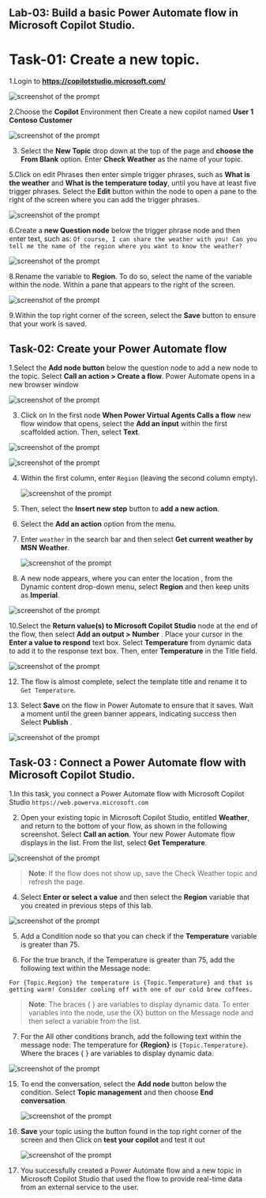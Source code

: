 ## Lab-03: Build a basic Power Automate flow in Microsoft Copilot Studio.

# Task-01: Create a new topic.

1.Login to **https://copilotstudio.microsoft.com/**

  ![screenshot of the prompt ](../Media/03/login-1.png)

2.Choose the **Copilot** Environment then Create a new copilot named **User 1 Contoso Customer** 
   
  ![screenshot of the prompt ](../Media/03/login-2.png)
	
3. Select the **New Topic** drop down at the top of the page and **choose the From Blank** 
  option. Enter **Check Weather** as the name of your topic.

5.Click on edit Phrases then enter simple trigger phrases, such as **What is the weather** and **What is the temperature today**, until you have at least five trigger phrases. Select the **Edit** button within the node to open a pane to the right of the screen where you can add the trigger phrases.

  ![screenshot of the prompt ](../Media/03/phrases.png)

6.Create a **new Question node** below the trigger phrase node and then enter text, such as: `Of course, I can share the weather with you! Can you tell me the name of the region where you want to know the weather?`

  ![screenshot of the prompt ](../Media/3.1/question.png)

8.Rename the variable to **Region**. To do so, select the name of the variable within the node. Within a pane that appears to the right of the screen.

  ![screenshot of the prompt ](../Media/3.1/phraese1.png)

9.Within the top right corner of the screen, select the **Save** button to ensure that your work is saved.

## Task-02: Create your Power Automate flow

1.Select the **Add node button** below the question node to add a new node to the topic. Select **Call an action > Create a flow**. Power Automate opens in a new browser window 

   ![screenshot of the prompt ](../Media/3.1/get-temp.png)

3. Click on In the first node **When Power Virtual Agents Calls a flow** new flow window that opens, select the **Add an input** within the first scaffolded action. Then, select **Text**.

  ![screenshot of the prompt ](../Media/3.1/powerflow.png)
       
   ![screenshot of the prompt ](../Media/3.1/txt.png)

4. Within the first column, enter `Region` (leaving the second column empty).

   ![screenshot of the prompt ](../Media/3.1/region.png)

6. Then, select the **Insert new step** button to **add a new action**.

7. Select the **Add an action** option from the menu.

8. Enter `weather` in the search bar and then select **Get current weather by MSN Weather**.
    
    ![screenshot of the prompt ](../Media/3.1/weather.png)

9. A new node appears, where you can enter the location , from the Dynamic content drop-down menu, select **Region** and then keep units as **Imperial**.

  ![screenshot of the prompt ](../Media/3.1/getcurrent.png)

10.Select the **Return value(s) to Microsoft Copilot Studio** node at the end of the flow, then select **Add an output > Number** . Place your cursor in the **Enter a value to respond** text box. Select **Temperature** from dynamic data to add it to the response text box. Then, enter **Temperature** in the Title field.

  ![screenshot of the prompt ](../Media/03/temperature.png)

12. The flow is almost complete, select the template title and rename it to `Get Temperature`.

13. Select **Save** on the flow in Power Automate to ensure that it saves. Wait a moment until the green banner appears, indicating success then Select **Publish** .

![screenshot of the prompt ](../Media/03/save.png)

## Task-03 : Connect a Power Automate flow with Microsoft Copilot Studio.

1.In this task, you connect a Power Automate flow with Microsoft Copilot Studio `https://web.powerva.microsoft.com`

2. Open your existing topic in Microsoft Copilot Studio, entitled **Weather**, and return to the bottom of your flow, as shown in the following screenshot. Select **Call an action**. Your new Power Automate flow displays in the list. From the list, select **Get Temperature**.

![screenshot of the prompt ](../Media/03/get-temperature.png)

>**Note**: If the flow does not show up, save the Check Weather topic and refresh the page.

4. Select **Enter or select a value** and then select the **Region** variable that you created in previous steps of this lab. 

![screenshot of the prompt ](../Media/3.1/shit.png)

5. Add a Condition node so that you can check if the **Temperature** variable is greater than 75.

6. For the true branch, if the Temperature is greater than 75, add the following text within the 
  Message node:

`For {Topic.Region} the temperature is {Topic.Temperature} and that is getting warm! Consider cooling off with one of our cold brew coffees.`

>**Note**: The braces { } are variables to display dynamic data. To enter variables into the node, use the {X} button on the Message node and then select a variable from the list.

7. For the All other conditions branch, add the following text within the message node: The temperature for **{Region}** is `{Topic.Temperature}`. Where the braces { } are variables to display dynamic data.
   
![screenshot of the prompt ](../Media/3.1/enter-for.png)

15. To end the conversation, select the **Add node** button below the condition. Select **Topic management** and then choose **End conversation**.

      ![screenshot of the prompt ](../Media/3.1/endcon.png)

16. **Save** your topic using the button found in the top right corner of the screen and then Click on **test your copilot** and test it out 

    ![screenshot of the prompt ](../Media/3.1/endotput.png)
	
17. You successfully created a Power Automate flow and a new topic in Microsoft Copilot Studio that used the flow to provide real-time data from an external service to the user.

